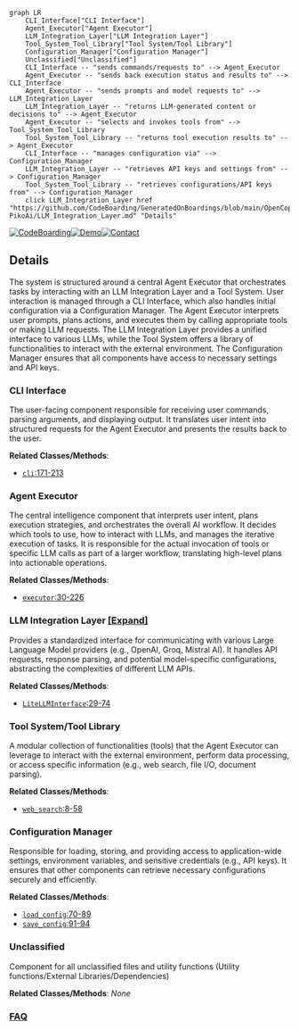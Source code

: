 ```mermaid
graph LR
    CLI_Interface["CLI Interface"]
    Agent_Executor["Agent Executor"]
    LLM_Integration_Layer["LLM Integration Layer"]
    Tool_System_Tool_Library["Tool System/Tool Library"]
    Configuration_Manager["Configuration Manager"]
    Unclassified["Unclassified"]
    CLI_Interface -- "sends commands/requests to" --> Agent_Executor
    Agent_Executor -- "sends back execution status and results to" --> CLI_Interface
    Agent_Executor -- "sends prompts and model requests to" --> LLM_Integration_Layer
    LLM_Integration_Layer -- "returns LLM-generated content or decisions to" --> Agent_Executor
    Agent_Executor -- "selects and invokes tools from" --> Tool_System_Tool_Library
    Tool_System_Tool_Library -- "returns tool execution results to" --> Agent_Executor
    CLI_Interface -- "manages configuration via" --> Configuration_Manager
    LLM_Integration_Layer -- "retrieves API keys and settings from" --> Configuration_Manager
    Tool_System_Tool_Library -- "retrieves configurations/API keys from" --> Configuration_Manager
    click LLM_Integration_Layer href "https://github.com/CodeBoarding/GeneratedOnBoardings/blob/main/OpenCopilot-PikoAi/LLM_Integration_Layer.md" "Details"
```

[![CodeBoarding](https://img.shields.io/badge/Generated%20by-CodeBoarding-9cf?style=flat-square)](https://github.com/CodeBoarding/CodeBoarding)[![Demo](https://img.shields.io/badge/Try%20our-Demo-blue?style=flat-square)](https://www.codeboarding.org/diagrams)[![Contact](https://img.shields.io/badge/Contact%20us%20-%20contact@codeboarding.org-lightgrey?style=flat-square)](mailto:contact@codeboarding.org)

## Details

The system is structured around a central Agent Executor that orchestrates tasks by interacting with an LLM Integration Layer and a Tool System. User interaction is managed through a CLI Interface, which also handles initial configuration via a Configuration Manager. The Agent Executor interprets user prompts, plans actions, and executes them by calling appropriate tools or making LLM requests. The LLM Integration Layer provides a unified interface to various LLMs, while the Tool System offers a library of functionalities to interact with the external environment. The Configuration Manager ensures that all components have access to necessary settings and API keys.

### CLI Interface
The user-facing component responsible for receiving user commands, parsing arguments, and displaying output. It translates user intent into structured requests for the Agent Executor and presents the results back to the user.


**Related Classes/Methods**:

- <a href="https://github.com/nihaaaar22/OpenCopilot-PikoAi/blob/mainSrc/cli.py#L171-L213" target="_blank" rel="noopener noreferrer">`cli`:171-213</a>


### Agent Executor
The central intelligence component that interprets user intent, plans execution strategies, and orchestrates the overall AI workflow. It decides which tools to use, how to interact with LLMs, and manages the iterative execution of tasks. It is responsible for the actual invocation of tools or specific LLM calls as part of a larger workflow, translating high-level plans into actionable operations.


**Related Classes/Methods**:

- <a href="https://github.com/nihaaaar22/OpenCopilot-PikoAi/blob/mainSrc/Agents/Executor/executor.py#L30-L226" target="_blank" rel="noopener noreferrer">`executor`:30-226</a>


### LLM Integration Layer [[Expand]](./LLM_Integration_Layer.md)
Provides a standardized interface for communicating with various Large Language Model providers (e.g., OpenAI, Groq, Mistral AI). It handles API requests, response parsing, and potential model-specific configurations, abstracting the complexities of different LLM APIs.


**Related Classes/Methods**:

- <a href="https://github.com/nihaaaar22/OpenCopilot-PikoAi/blob/mainSrc/llm_interface/llm.py#L29-L74" target="_blank" rel="noopener noreferrer">`LiteLLMInterface`:29-74</a>


### Tool System/Tool Library
A modular collection of functionalities (tools) that the Agent Executor can leverage to interact with the external environment, perform data processing, or access specific information (e.g., web search, file I/O, document parsing).


**Related Classes/Methods**:

- <a href="https://github.com/nihaaaar22/OpenCopilot-PikoAi/blob/mainSrc/Tools/web_search.py#L8-L58" target="_blank" rel="noopener noreferrer">`web_search`:8-58</a>


### Configuration Manager
Responsible for loading, storing, and providing access to application-wide settings, environment variables, and sensitive credentials (e.g., API keys). It ensures that other components can retrieve necessary configurations securely and efficiently.


**Related Classes/Methods**:

- <a href="https://github.com/nihaaaar22/OpenCopilot-PikoAi/blob/mainSrc/cli.py#L70-L89" target="_blank" rel="noopener noreferrer">`load_config`:70-89</a>
- <a href="https://github.com/nihaaaar22/OpenCopilot-PikoAi/blob/mainSrc/cli.py#L91-L94" target="_blank" rel="noopener noreferrer">`save_config`:91-94</a>


### Unclassified
Component for all unclassified files and utility functions (Utility functions/External Libraries/Dependencies)


**Related Classes/Methods**: _None_



### [FAQ](https://github.com/CodeBoarding/GeneratedOnBoardings/tree/main?tab=readme-ov-file#faq)